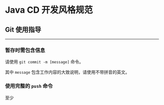 # Java CD 开发风格规范

## Git 使用指导

---

### 暂存时需包含信息

请使用 `git commit -m [message]` 命令。  

其中 `message` 包含工作内容的大致说明，请使用不带拼音的英文。  

### 使用完整的 `push` 命令

至少
